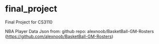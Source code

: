 # final_project
Final Project for CS3110

NBA Player Data Json from: github repo: alexnoob/BasketBall-GM-Rosters (https://github.com/alexnoob/BasketBall-GM-Rosters) 
